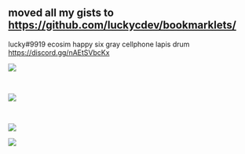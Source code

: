 moved all my gists to https://github.com/luckycdev/bookmarklets/
---
lucky#9919
ecosim happy six gray cellphone lapis drum
https://discord.gg/nAEtSVbcKx

<p><img src="https://github-readme-stats.vercel.app/api/top-langs?username=luckycdev&show_icons=true&theme=dark&locale=en&langs_count=10&layout=compact"/></p><br>
<p><img src="https://github-readme-streak-stats.herokuapp.com/?user=luckycdev&theme=dark"/></p><br>
<p><img src="https://lanyard.cnrad.dev/api/275273443329441792"/></p>
<p><img src="https://discord.c99.nl/widget/theme-1/275273443329441792.png"/></p>
